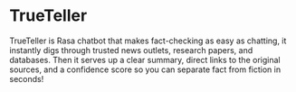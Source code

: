 # TrueTeller
TrueTeller is Rasa chatbot that makes fact-checking as easy as chatting, it instantly digs through trusted news outlets, research papers, and databases. Then it serves up a clear summary, direct links to the original sources, and a confidence score so you can separate fact from fiction in seconds!
